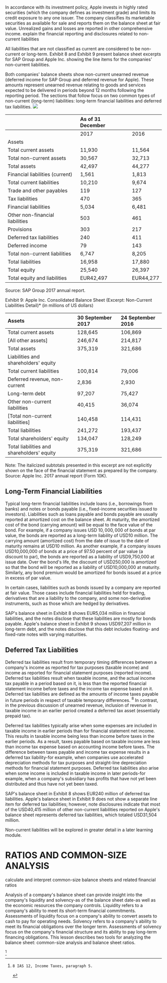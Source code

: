 In accordance with its investment policy, Apple invests in highly rated securities (which the company defines as investment grade) and limits its credit exposure to any one issuer. The company classifies its marketable securities as available for sale and reports them on the balance sheet at fair value. Unrealized gains and losses are reported in other comprehensive income.
explain the financial reporting and disclosures related to non-current liabilities

All liabilities that are not classified as current are considered to be non-current or long-term. Exhibit 8 and Exhibit 9 present balance sheet excerpts for SAP Group and Apple Inc. showing the line items for the companies' non-current liabilities.

Both companies' balance sheets show non-current unearned revenue (deferred income for SAP Group and deferred revenue for Apple). These amounts represent unearned revenue relating to goods and services expected to be delivered in periods beyond 12 months following the reporting period. The sections that follow focus on two common types of non-current (long-term) liabilities: long-term financial liabilities and deferred tax liabilities.
![](https://cdn.mathpix.com/cropped/2025_06_02_cdc966cac863776e6bf2g-1.jpg?height=186&width=990&top_left_y=1349&top_left_x=725)

|  | As of 31 December |  |
| :--- | :--- | :--- |
|  | 2017 | 2016 |
| Assets |  |  |
| Total current assets | 11,930 | 11,564 |
| Total non-current assets | 30,567 | 32,713 |
| Total assets | 42,497 | 44,277 |
| Financial liabilities (current) | 1,561 | 1,813 |
| Total current liabilities | 10,210 | 9,674 |
| Trade and other payables | 119 | 127 |
| Tax liabilities | 470 | 365 |
| Financial liabilities | 5,034 | 6,481 |
| Other non-financial liabilities | 503 | 461 |
| Provisions | 303 | 217 |
| Deferred tax liabilities | 240 | 411 |
| Deferred income | 79 | 143 |
| Total non-current liabilities | 6,747 | 8,205 |
| Total liabilities | 16,958 | 17,880 |
| Total equity | 25,540 | 26,397 |
| Total equity and liabilities | EUR42,497 | EUR44,277 |

Source: SAP Group 2017 annual report.

Exhibit 9: Apple Inc. Consolidated Balance Sheet (Excerpt: Non-Current Liabilities Detail)* (in millions of US dollars)

| Assets | 30 September 2017 | 24 September 2016 |
| :--- | :--- | :--- |
| Total current assets | 128,645 | 106,869 |
| [All other assets] | 246,674 | 214,817 |
| Total assets | 375,319 | 321,686 |
| Liabilities and shareholders' equity |  |  |
| Total current liabilities | 100,814 | 79,006 |
| Deferred revenue, non-current | 2,836 | 2,930 |
| Long-term debt | 97,207 | 75,427 |
| Other non-current liabilities | 40,415 | 36,074 |
| [Total non-current liabilities] | 140,458 | 114,431 |
| Total liabilities | 241,272 | 193,437 |
| Total shareholders' equity | 134,047 | 128,249 |
| Total liabilities and shareholders' equity | 375,319 | 321,686 |

Note: The italicized subtotals presented in this excerpt are not explicitly shown on the face of the financial statement as prepared by the company.
Source: Apple Inc. 2017 annual report (Form 10K).

## Long-Term Financial Liabilities

Typical long-term financial liabilities include loans (i.e., borrowings from banks) and notes or bonds payable (i.e., fixed-income securities issued to investors). Liabilities such as loans payable and bonds payable are usually reported at amortized cost on the balance sheet. At maturity, the amortized cost of the bond (carrying amount) will be equal to the face value of the bond. For example, if a company issues USD $10,000,000$ of bonds at par value, the bonds are reported as a long-term liability of USD10 million. The carrying amount (amortized cost) from the date of issue to the date of maturity remains at USD10 million. As another example, if a company issues USD10,000,000 of bonds at a price of 97.50 percent of par value (a discount to par), the bonds are reported as a liability of USD9,750,000 at issue date. Over the bond's life, the discount of USD250,000 is amortized so that the bond will be reported as a liability of USD10,000,000 at maturity. Similarly, any bond premium would be amortized for bonds issued at a price in excess of par value.

In certain cases, liabilities such as bonds issued by a company are reported at fair value. Those cases include financial liabilities held for trading, derivatives that are a liability to the company, and some non-derivative instruments, such as those which are hedged by derivatives.

SAP's balance sheet in Exhibit 8 shows EUR5,034 million in financial liabilities, and the notes disclose that these liabilities are mostly for bonds payable. Apple's balance sheet in Exhibit 9 shows USD97,207 million in long-term debt, and the notes disclose that this debt includes floating- and fixed-rate notes with varying maturities.

## Deferred Tax Liabilities

Deferred tax liabilities result from temporary timing differences between a company's income as reported for tax purposes (taxable income) and income as reported for financial statement purposes (reported income). Deferred tax liabilities result when taxable income, and the actual income tax payable in a period based on it, is less than the reported financial statement income before taxes and the income tax expense based on it. Deferred tax liabilities are defined as the amounts of income taxes payable in future periods in respect of taxable temporary differences. ${ }^{8}$ In contrast, in the previous discussion of unearned revenue, inclusion of revenue in taxable income in an earlier period created a deferred tax asset (essentially prepaid tax).

Deferred tax liabilities typically arise when some expenses are included in taxable income in earlier periods than for financial statement net income. This results in taxable income being less than income before taxes in the earlier periods. As a result, taxes payable based on taxable income are less than income tax expense based on accounting income before taxes. The difference between taxes payable and income tax expense results in a deferred tax liability-for example, when companies use accelerated depreciation methods for tax purposes and straight-line depreciation methods for financial statement purposes. Deferred tax liabilities also arise when some income is included in taxable income in later periods-for example, when a company's subsidiary has profits that have not yet been distributed and thus have not yet been taxed.

SAP's balance sheet in Exhibit 8 shows EUR240 million of deferred tax liabilities. Apple's balance sheet in Exhibit 9 does not show a separate line item for deferred tax liabilities; however, note disclosures indicate that most of the USD40,415 million of other non-current liabilities reported on Apple's balance sheet represents deferred tax liabilities, which totaled USD31,504 million.

Non-current liabilities will be explored in greater detail in a later learning module.

# RATIOS AND COMMON-SIZE ANALYSIS 

calculate and interpret common-size balance sheets and related financial ratios

Analysis of a company's balance sheet can provide insight into the company's liquidity and solvency-as of the balance sheet date-as well as the economic resources the company controls. Liquidity refers to a company's ability to meet its short-term financial commitments. Assessments of liquidity focus on a company's ability to convert assets to cash to pay for operating needs. Solvency refers to a company's ability to meet its financial obligations over the longer term. Assessments of solvency focus on the company's financial structure and its ability to pay long-term financing obligations. This lesson describes two tools for analyzing the balance sheet: common-size analysis and balance sheet ratios.

[^0]
[^0]:    8 IAS 12, Income Taxes, paragraph 5.

